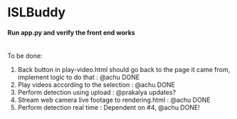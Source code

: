 # ISLBuddy
#### Run app.py and verify the front end works 
<br>
To be done:
<ol> 
  <li> Back button in play-video.html should go back to the page it came from, implement logic to do that : @achu DONE
  <li> Play videos according to the selection : @achu DONE
  <li> Perform detection using upload : @prakalya updates?
  <li> Stream web camera live footage to rendering.html : @achu DONE
  <li> Perform detection real time : Dependent on #4, @achu DONE!
</ol>
